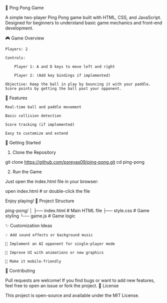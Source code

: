🏓 Ping Pong Game

A simple two-player Ping Pong game built with HTML, CSS, and JavaScript. Designed for beginners to understand basic game mechanics and front-end development.


🎮 Game Overview

    Players: 2

    Controls:

        Player 1: A and D keys to move left and right

        Player 2: (Add key bindings if implemented)

    Objective: Keep the ball in play by bouncing it with your paddle. Score points by getting the ball past your opponent.

🧠 Features

    Real-time ball and paddle movement

    Basic collision detection

    Score tracking (if implemented)

    Easy to customize and extend

🚀 Getting Started
1. Clone the Repository

git clone https://github.com/psreyas09/ping-pong.git
cd ping-pong

2. Run the Game

Just open the index.html file in your browser:

open index.html  # or double-click the file

Enjoy playing!
📁 Project Structure

ping-pong/
│
├── index.html      # Main HTML file
├── style.css       # Game styling
└── game.js         # Game logic

✨ Customization Ideas

    💡 Add sound effects or background music

    🎯 Implement an AI opponent for single-player mode

    🎨 Improve UI with animations or new graphics

    📱 Make it mobile-friendly

🙌 Contributing

Pull requests are welcome! If you find bugs or want to add new features, feel free to open an issue or fork the project.
📄 License

This project is open-source and available under the MIT License.
